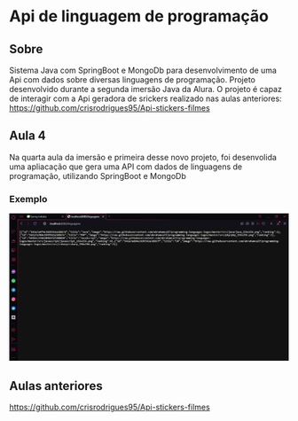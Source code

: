 # Api de linguagem de programação

## Sobre
Sistema Java com SpringBoot e MongoDb para desenvolvimento de uma Api com dados sobre diversas linguagens de programação. Projeto desenvolvido durante a segunda imersão Java da Alura.
O projeto é capaz de interagir com a Api geradora de srickers realizado nas aulas anteriores: https://github.com/crisrodrigues95/Api-stickers-filmes

## Aula 4
Na quarta aula da imersão e primeira desse novo projeto, foi desenvolida uma apliacação que gera uma API com dados de linguagens de programação, utilizando SpringBoot e MongoDb

### Exemplo

![Exemplo](https://raw.githubusercontent.com/crisrodrigues95/assets/main/spring-alura/api-linguagens.jpg)

## Aulas anteriores
https://github.com/crisrodrigues95/Api-stickers-filmes



